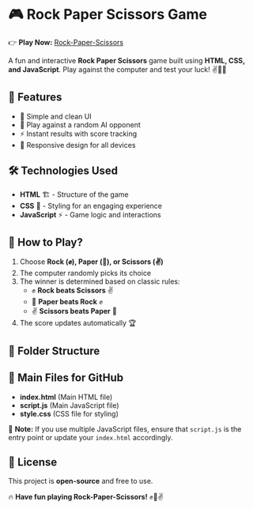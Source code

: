 # 🎮 Rock Paper Scissors Game  
👉 **Play Now:** [Rock-Paper-Scissors](https://rajshree1126.github.io/Rock-Paper-Scissors/)  

A fun and interactive **Rock Paper Scissors** game built using **HTML, CSS, and JavaScript**. Play against the computer and test your luck! ✌️🤚✊  

## 🚀 Features  
- 🎨 Simple and clean UI  
- 🤖 Play against a random AI opponent  
- ⚡ Instant results with score tracking  
- 📱 Responsive design for all devices  

## 🛠️ Technologies Used  
- **HTML** 🏗️ - Structure of the game  
- **CSS** 🎨 - Styling for an engaging experience  
- **JavaScript** ⚡ - Game logic and interactions  

## 🎯 How to Play?  
1. Choose **Rock (✊), Paper (🤚), or Scissors (✌️)**  
2. The computer randomly picks its choice  
3. The winner is determined based on classic rules:  
   - ✊ **Rock beats Scissors** ✌️  
   - 🤚 **Paper beats Rock** ✊  
   - ✌️ **Scissors beats Paper** 🤚  
4. The score updates automatically 🏆  

## 📂 Folder Structure  

## 📜 Main Files for GitHub  
- **index.html** (Main HTML file)  
- **script.js** (Main JavaScript file)  
- **style.css** (CSS file for styling)  

📌 **Note:** If you use multiple JavaScript files, ensure that `script.js` is the entry point or update your `index.html` accordingly.  

## 📜 License  
This project is **open-source** and free to use.  

🔥 **Have fun playing Rock-Paper-Scissors!** ✊🤚✌️  
